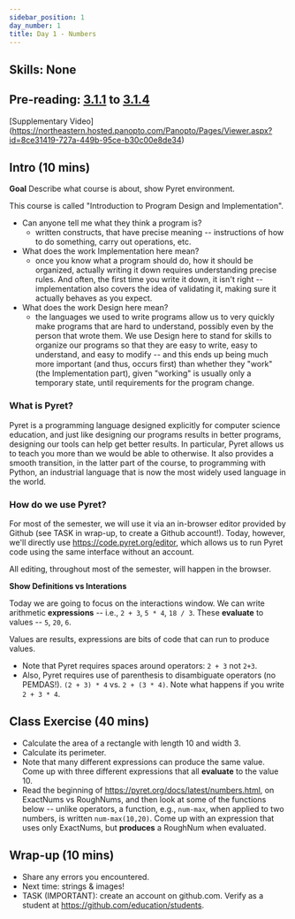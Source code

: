 ```yaml
---
sidebar_position: 1
day_number: 1
title: Day 1 - Numbers
---
```


## Skills: None

## Pre-reading: [3.1.1](%7B%7BDCIC_DOMAIN%7D%7D/getting-started.html#%28part._flags-notice-wonder%29) to [3.1.4](%7B%7BDCIC_DOMAIN%7D%7D/getting-started.html#%28part._expressions-terminology%29)
[Supplementary Video] (https://northeastern.hosted.panopto.com/Panopto/Pages/Viewer.aspx?id=8ce31419-727a-449b-95ce-b30c00e8de34)

## Intro (10 mins)

**Goal** Describe what course is about, show Pyret environment.

This course is called "Introduction to Program Design and Implementation".

- Can anyone tell me what they think a program is?
  - written constructs, that have precise meaning -- instructions of how to do
    something, carry out operations, etc.
- What does the work Implementation here mean?
  - once you know what a program should do, how it should be organized, actually
    writing it down requires understanding precise rules. And often, the first
    time you write it down, it isn't right -- implementation also covers the
    idea of validating it, making sure it actually behaves as you expect.
- What does the work Design here mean?
  - the languages we used to write programs allow us to very quickly make
    programs that are hard to understand, possibly even by the person that wrote
    them. We use Design here to stand for skills to organize our programs so
    that they are easy to write, easy to understand, and easy to modify -- and
    this ends up being much more important (and thus, occurs first) than whether
    they "work" (the Implementation part), given "working" is usually only a
    temporary state, until requirements for the program change.

### What is Pyret?

Pyret is a programming language designed explicitly for computer science
education, and just like designing our programs results in better programs,
designing our tools can help get better results. In particular, Pyret allows us
to teach you more than we would be able to otherwise. It also provides a smooth
transition, in the latter part of the course, to programming with Python, an
industrial language that is now the most widely used language in the world.

### How do we use Pyret?

For most of the semester, we will use it via an in-browser editor provided by Github
(see TASK in wrap-up, to create a Github account!). Today, however, we'll directly use https://code.pyret.org/editor, which allows us to run Pyret code using the same interface without
an account.

All editing, throughout most of the semester, will happen in the browser.

**Show Definitions vs Interations**

Today we are going to focus on the
interactions window. We can write arithmetic **expressions** -- i.e., `2 + 3`,
`5 * 4`, `18 / 3`. These **evaluate** to values -- `5`, `20`, `6`.

Values are results, expressions are bits of code that can run to produce values.

- Note that Pyret requires spaces around operators: `2 + 3` not `2+3`.
- Also, Pyret requires use of parenthesis to disambiguate operators (no
  PEMDAS!). `(2 + 3) * 4` vs. `2 + (3 * 4)`. Note what happens if you write `2 + 3 * 4`.

## Class Exercise (40 mins)

- Calculate the area of a rectangle with length 10 and width 3.
- Calculate its perimeter.
- Note that many different expressions can produce the same value. Come up with
  three different expressions that all **evaluate** to the value 10.
- Read the beginning of https://pyret.org/docs/latest/numbers.html, on ExactNums
  vs RoughNums, and then look at some of the functions below -- unlike
  operators, a function, e.g., `num-max`, when applied to two numbers, is
  written `num-max(10,20)`. Come up with an expression that uses only ExactNums,
  but **produces** a RoughNum when evaluated.

## Wrap-up (10 mins)

- Share any errors you encountered.
- Next time: strings & images!
- TASK (IMPORTANT): create an account on github.com. Verify as a student at https://github.com/education/students.
